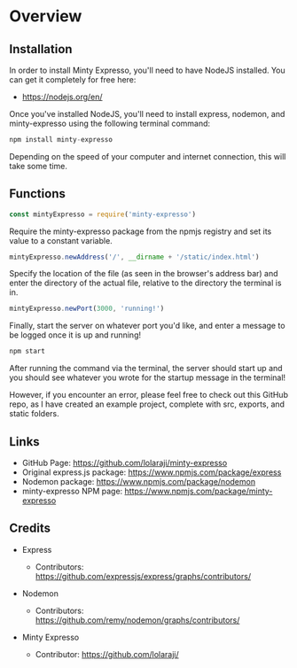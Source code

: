 # Overview #
## Installation ##
In order to install Minty Expresso, you'll need to have NodeJS installed. You can get it completely for free here:
  * https://nodejs.org/en/

Once you've installed NodeJS, you'll need to install express, nodemon, and minty-expresso using the following terminal command:

``` javascript
npm install minty-expresso
```
Depending on the speed of your computer and internet connection, this will take some time.

## Functions ##

``` javascript
const mintyExpresso = require('minty-expresso')
```
Require the minty-expresso package from the npmjs registry and set its value to a constant variable.

``` javascript
mintyExpresso.newAddress('/', __dirname + '/static/index.html')
```

Specify the location of the file (as seen in the browser's address bar) and enter the directory of the actual file, relative to the directory the terminal is in.

``` javascript
mintyExpresso.newPort(3000, 'running!')
```

Finally, start the server on whatever port you'd like, and enter a message to be logged once it is up and running!

``` bash
npm start
```

After running the command via the terminal, the server should start up and you should see whatever you wrote for the startup message in the terminal!

However, if you encounter an error, please feel free to check out this GitHub repo, as I have created an example project, complete with src, exports, and static folders.

## Links ##
* GitHub Page: https://github.com/lolaraji/minty-expresso
* Original express.js package: https://www.npmjs.com/package/express
* Nodemon package: https://www.npmjs.com/package/nodemon
* minty-expresso NPM page: https://www.npmjs.com/package/minty-expresso

## Credits ##
* Express

    * Contributors: https://github.com/expressjs/express/graphs/contributors/

* Nodemon

    * Contributors: https://github.com/remy/nodemon/graphs/contributors/

* Minty Expresso

    * Contributor: https://github.com/lolaraji/
